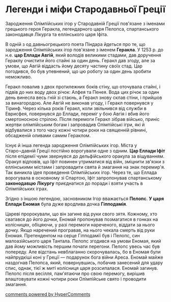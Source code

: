 <div id="hypercomments_widget" class="js-hypercomments-widget invisible"></div>

# Легенди і міфи Стародавньої Греції 

Зародження Олімпійських ігор у Стародавній Греції пов'язане з іменами грецького героя Геракла, легендарного царя Пелопса, спартанського законодавця Лікурга та еллінського царя Іфіта.

В одній з од давньогрецького поета Піндара йдеться про те, що зародження Олімпійських ігор пов'язане з іменем **Геракла**. У 1253 р. до н.е. **цар Еллади Авгій**, який володів великими стадами, дав доручення Гераклу очистити його стайні за один день. Геракл дав згоду, але за умови, що Авгій віддасть йому десяту частину своїх стад. Цар погодився, бо був упевнений, що цю роботу за один день зробити неможливо.

Геракл повалив з двох протилежних боків стіну, що оточувала стайні, і підвів до них воду двох річок: Алфея та Пенея. Вода цих річок за один день винесла весь гній зі стаєнь, а Геракл знову склав стіни, і прийшов за винагородою. Але Авгій не виконав угоду, і Геракл повернувся у Тіринф. Через кілька років Геракл, коли звільнився від служби в Еврисфея, повернувся до Еллади, переміг у бою Авгія і вбив його смертоносною стрілою. Після перемоги Геракл зібрав військо, приніс жертви олімпійським богам і запровадив Олімпійські ігри, які й відбувалися з того часу кожні чотири роки на священній рівнині, обсадженій оливами самим Гераклом.

Існує й інша легенда зародження Олімпійських ігор. Міста у Старо¬давній Греції постійно ворогували одне з одним. **Цар Еллади Іфіт** після епідемії чуми звернувся до дельфійського оракула за віщуванням. Оракул відповів, що Іфіт повинен утриматися від війн, зміцнити зв'язки з еллінськими містами і запровадити свята й змагання на знак перемир'я. Так виникла ідея проведення Олімпійських ігор. Через те, що Еллада ворогувала в основному зі Спартою, Іфіт запропонував спартанському **законодавцю Лікургу** приєднатися до поради і взяти участь в Олімпійських іграх.

Згідно з іншою легендою, засновником Ігор вважається **Пелопс**. **У царя Еллади Еномая** була дуже вродлива дочка **Гіпподамія**.

Цареві пророкували, що він загине від руки свого зятя. Кожному, хто сватався до його дочки, Еномай пропонував позмагатися в гонках на колісницях, обіцяючи, у разі перемоги нареченого, віддати за нього дочку. Якщо наречений програвав, на нього чекала смерть від руки Еномая. Претендентом на серце Гіпподамії був і Пелопс, син малоазійського царя Тантала. Пелопс згодився на умови Еномая, який дав йому можливість першим почати перегони. Пелопс увесь час був попереду. Але відстань невблаганно скорочувалась, бо в Еномая були найпрудкіші коні у Греції — подарунок бога війни Ареса. Еномай майже наздогнав Пелопса, який, повернувшись, побачив занесений для удару спис, однак, тієї ж миті колісниця царя розсипалася. Еномай загинув. Пелопс після весілля, пам'ятаючи про свою перемогу, вирішив влаштовувати кожні чотири роки Олімпійське свято і проводити змагання.

<div class="js-hypercomments-container">
<a href="http://hypercomments.com" class="hc-link" title="comments widget">comments powered by HyperComments</a>
</div>
